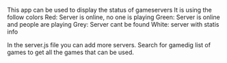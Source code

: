 This app can be used to display the status of gameservers
It is using the follow colors
Red: Server is online, no one is playing
Green: Server is online and people are playing
Grey: Server cant be found
White: server with statis info


In the server.js file you can add more servers. Search for gamedig list of games to get all the games that can be used.
